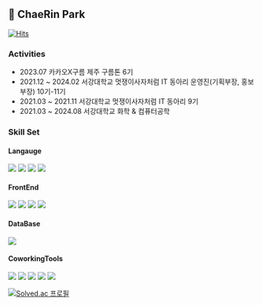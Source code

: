 ## 🐰 ChaeRin Park
[![Hits](https://hits.seeyoufarm.com/api/count/incr/badge.svg?url=https%3A%2F%2Fgithub.com%2Fchxxrin&count_bg=%23A8ABAC&title_bg=%23B4D6E3&icon=&icon_color=%23B4D6E3&title=chaeRin&edge_flat=false)](https://hits.seeyoufarm.com)

### Activities
- 2023.07 카카오X구름 제주 구름톤 6기
- 2021.12 ~ 2024.02 서강대학교 멋쟁이사자처럼 IT 동아리 운영진(기획부장, 홍보부장) 10기-11기
- 2021.03 ~ 2021.11 서강대학교 멋쟁이사자처럼 IT 동아리 9기
- 2021.03 ~ 2024.08 서강대학교 화학 & 컴퓨터공학


### Skill Set
#### Langauge
<img src="https://img.shields.io/badge/python-3776AB?style=for-the-badge&logo=python&logoColor=white"/> <img src="https://img.shields.io/badge/javascript-F7DF1E?style=for-the-badge&logo=javascript&logoColor=black"/> <img src="https://img.shields.io/badge/C-A8B9CC?style=for-the-badge&logo=c&logoColor=black"/> <img src="https://img.shields.io/badge/c++-00599C?style=for-the-badge&logo=cpp&logoColor=white"/>

#### FrontEnd
<img src="https://img.shields.io/badge/html5-E34F26?style=for-the-badge&logo=html5&logoColor=white"/> <img src="https://img.shields.io/badge/css-1572B6?style=for-the-badge&logo=css3&logoColor=white"/> <img src="https://img.shields.io/badge/typescript-3178C6?style=for-the-badge&logo=typescript&logoColor=white"/> <img src="https://img.shields.io/badge/react.js-61DAFB?style=for-the-badge&logo=react&logoColor=black"/>

#### DataBase
<img src="https://img.shields.io/badge/mysql-4479A1?style=for-the-badge&logo=mysql&logoColor=white"/>

#### CoworkingTools
<img src="https://img.shields.io/badge/github-181717?style=for-the-badge&logo=github&logoColor=white"/> <img src="https://img.shields.io/badge/git-F05032?style=for-the-badge&logo=git&logoColor=white"/> <img src="https://img.shields.io/badge/Notion-000000?style=for-the-badge&logo=notion&logoColor=white"/> <img src="https://img.shields.io/badge/Slack-4A154B?style=for-the-badge&logo=slack&logoColor=white"/> <img src="https://img.shields.io/badge/Discord-5865F2?style=for-the-badge&logo=discord&logoColor=white"/> 

[![Solved.ac
프로필](http://mazassumnida.wtf/api/v2/generate_badge?boj=bewithbomi)](https://solved.ac/bewithbomi)

